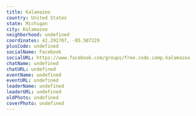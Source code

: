 ```yaml
---
title: Kalamazoo
country: United States
state: Michigan
city: Kalamazoo
neighborhood: undefined
coordinates: 42.291707, -85.587229
plusCode: undefined
socialName: Facebook
socialURL: https://www.facebook.com/groups/free.code.camp.kalamazoo
chatName: undefined
chatURL: undefined
eventName: undefined
eventURL: undefined
leaderName: undefined
leaderURL: undefined
oldPhoto: undefined
coverPhoto: undefined
---
```


